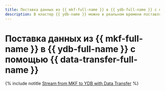 ```yaml
---
title: Поставка данных из {{ mkf-full-name }} в {{ ydb-full-name }} с помощью {{ data-transfer-full-name }}
description: В кластер {{ ydb-name }} можно в реальном времени поставлять данные из топиков {{ KF }}. Эти данные будут автоматически добавлены в таблицы {{ ydb-short-name }} с именами топиков.
---
```


# Поставка данных из {{ mkf-full-name }} в {{ ydb-full-name }} с помощью {{ data-transfer-full-name }}

{% include notitle [Stream from MKF to YDB with Data Transfer](../../_tutorials/dataplatform/data-transfer-mkf-ydb.md) %}
